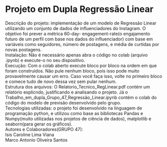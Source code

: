 # Projeto em Dupla Regressão Linear
Descrição do projeto: implementação de um modelo de Regressão Linear utilizando um conjunto de dados de influenciadores do Instagram. O objetivo foi prever a métrica 60-day- engagement-rate(o engajamento futuro de um perfil com base nos dados do influenciador) com base em variáveis como seguidores, número de postagens, e média de curtidas por novas postagens.  
Instalação: Não é necessário apenas abra o código no colab (arquivo .ipynb) e execute-o no seu dispositivo.  
Execução: Com o colab aberto execute bloco por bloco na ordem em que foram construidos. Não pule nenhum bloco, pois isso pode muito provavelmente causar um erro. Caso você faça isso, volte no primeiro bloco e comece tudo de novo dessa vez sem pular nenhum.  
Estrutura dos arquivos: O Relatorio_Tecnico_RegLinear.pdf contém um relatório explicndo, justificando e analisando o projeto. Já o Trabalho_em_dupla_Grupo_47_Regressão_Linear.ipynb contém o colab do código do modelo de previsão desenvolvido pelo grupo.  
Tecnologias utilizadas: o projeto foi desenvolvido na linguagem de programação python, e utilizou como base as bibliotecas Pandas e Numpy(muito utilizadas nos projetos de ciência de dados), matplotlib e seaborn(para gerar os gráficos).  
Autores e Colaboradores(GRUPO 47):  
Isis Caroline Lima Viana  
Marco Antonio Oliveira Santos
